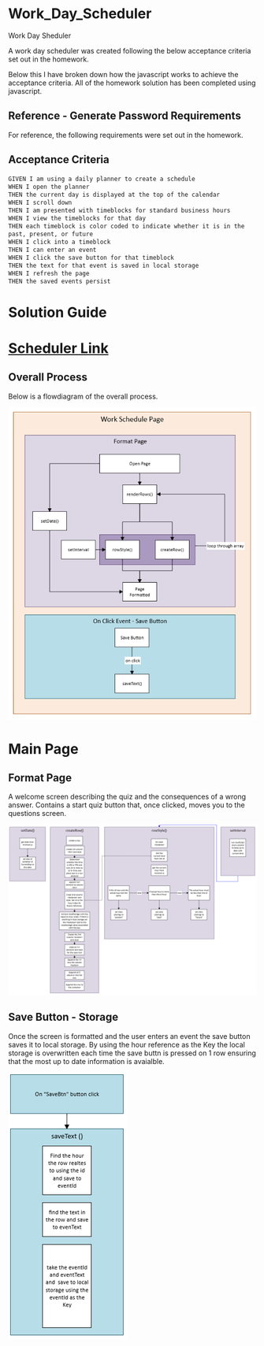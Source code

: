 # Work_Day_Scheduler
Work Day Sheduler

A work day scheduler was created following the below acceptance criteria set out in the homework. 

Below this I have broken down how the javascript works to achieve the acceptance criteria. All of the homework solution has been completed using javascript.

## Reference - Generate Password Requirements 

For reference, the following requirements were set out in the homework.

## Acceptance Criteria
```
GIVEN I am using a daily planner to create a schedule
WHEN I open the planner
THEN the current day is displayed at the top of the calendar
WHEN I scroll down
THEN I am presented with timeblocks for standard business hours
WHEN I view the timeblocks for that day
THEN each timeblock is color coded to indicate whether it is in the past, present, or future
WHEN I click into a timeblock
THEN I can enter an event
WHEN I click the save button for that timeblock
THEN the text for that event is saved in local storage
WHEN I refresh the page
THEN the saved events persist
```

# Solution Guide

# [Scheduler Link](https://rehamilton.github.io/Work_Day_Scheduler/ "Scheduler")

## Overall Process

Below is a flowdiagram of the overall process.

![markdownAssets/Overall_Process.png](https://github.com/rehamilton/Work_Day_Scheduler/blob/master/markdownAssets/Overall_Process.PNG "Overall Process")

# Main Page

## Format Page

A welcome screen describing the quiz and the consequences of a wrong answer. Contains a start quiz button that, once clicked, moves you to the questions screen.

![markdownAssets/Format.png](https://github.com/rehamilton/Work_Day_Scheduler/blob/master/markdownAssets/Format.PNG "Format")

## Save Button - Storage

Once the screen is formatted and the user enters an event the save button saves it to local storage. By using the hour reference as the Key the local storage is overwritten each time the save buttn is pressed on 1 row ensuring that the most up to date information is avaialble.

![markdownAssets/SaveBtn.png](https://github.com/rehamilton/Work_Day_Scheduler/blob/master/markdownAssets/SaveBtn.PNG "Save")
